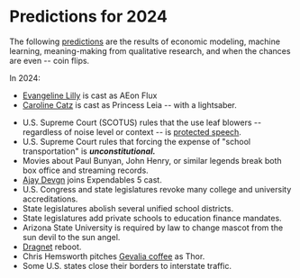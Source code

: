 # Predictions for 2024

The following [predictions](https://www.youtube.com/watch?v=lSPNQ82Sq4E) are the results of economic modeling, machine learning, meaning-making from qualitative research, and when the chances are even -- coin flips.

In 2024:
  
  * [Evangeline Lilly](https://twitter.com/evangelinelilly) is cast as AEon Flux
  * [Caroline Catz](https://twitter.com/catzcaroline) is cast as Princess Leia -- with a lightsaber.
  + U.S. Supreme Court (SCOTUS) rules that the use leaf blowers -- regardless of noise level or context -- is [protected speech](https://www.youtube.com/watch?v=V2f-MZ2HRHQ).
  + U.S. Supreme Court rules that forcing the expense of "school transportation" is ***unconstitutional.***
  + Movies about Paul Bunyan, John Henry, or similar legends break both box office and streaming records. 
  + [Ajay Devgn](https://twitter.com/ajaydevgn) joins Expendables 5 cast.
  + U.S. Congress and state legislatures revoke many college and university accreditations.
  + State legislatures abolish several unified school districts.
  + State legislatures add private schools to education finance mandates.
  + Arizona State University is required by law to change mascot from the sun devil to the sun angel.
  + [Dragnet](https://www.youtube.com/watch?v=Hj-qhIGTXdU) reboot.
  + Chris Hemsworth pitches [Gevalia coffee](https://www.youtube.com/watch?v=UmgPsiUvfq8) as Thor.
  + Some U.S. states close their borders to interstate traffic.
